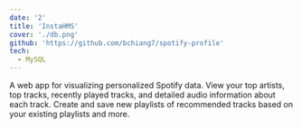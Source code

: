 ```yaml
---
date: '2'
title: 'InstaHMS'
cover: './db.png'
github: 'https://github.com/bchiang7/spotify-profile'
tech:
  - MySQL
---
```


A web app for visualizing personalized Spotify data. View your top artists, top tracks, recently played tracks, and detailed audio information about each track. Create and save new playlists of recommended tracks based on your existing playlists and more.
